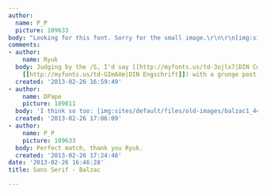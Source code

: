 ```yaml
---
author:
  name: P_P
  picture: 109633
body: "Looking for this font. Sorry for the small image.\r\n\r\n[img:sites/default/files/old-images/balzac_3777.png]"
comments:
- author:
    name: Ryuk
  body: Judging by the /S, I'd say [[http://myfonts.us/td-3ojlx7|DIN Condensed]] (or
    [[http://myfonts.us/td-GImAXm|DIN Engschrift]]) with a grunge post-treatment.
  created: '2013-02-26 16:59:49'
- author:
    name: DPape
    picture: 109811
  body: 'I think so too: [img:sites/default/files/old-images/balzac1_4437.jpg]'
  created: '2013-02-26 17:06:09'
- author:
    name: P_P
    picture: 109633
  body: Perfect match, thank you Ryuk.
  created: '2013-02-26 17:24:48'
date: '2013-02-26 16:46:28'
title: Sans Serif - Balzac

---
```

